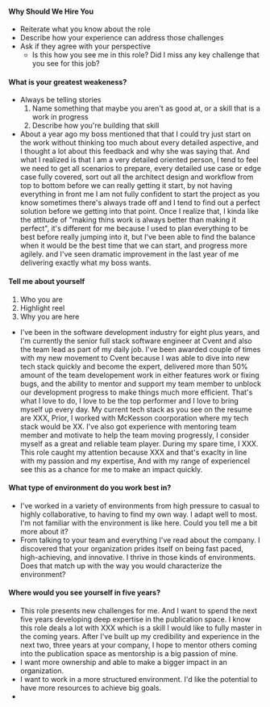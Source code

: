 #### Why Should We Hire You
- Reiterate what you know about the role
- Describe how your experience can address those challenges
- Ask if they agree with your perspective
	- Is this how you see me in this role? Did I miss any key challenge that you see for this job?
#### What is your greatest weakeness?
- Always be telling stories
	1. Name something that maybe you aren't as good at, or a skill that is a work in progress
	2. Describe how you're building that skill
- About a year ago my boss mentioned that that I could try just start on the work without thinking too much about every detailed aspective, and I thought a lot about this feedback and why she was saying that. And what I realized is that I am a very detailed oriented person, I tend to feel we need to get all scenarios to prepare, every detailed use case or edge case fully covered, sort out all the architect design and workflow from top to bottom before we can really getting it start, by not having everything in front me I am not fully confident to start the project as you know sometimes there's always trade off and I tend to find out a perfect solution before we getting into that point. Once I realize that, I kinda like the attitude of "making thins work is always better than making it perfect", it's different for me because I used to plan everything to be best before really jumping into it, but I've been able to find the balance when it would be the best time that we can start, and progress more agilely. and I've seen dramatic improvement in the last year of me delivering exactly what my boss wants.
#### Tell me about yourself
1. Who you are
2. Highlight reel
3. Why you are here
- I've been in the software development industry for eight plus years, and I'm currently the senior full stack software engineer at Cvent and also the team lead as part of my daily job. I've been awarded couple of times with my new movement to Cvent because I was able to dive into new tech stack quickly and become the expert, delivered more than 50% amount of the team developement work in either features work or fixing bugs, and the ability to mentor and support my team member to unblock our development progress to make things much more efficient.  That's what I love to do, I love to be the top performer and I love to bring myself up every day. My current tech stack as you see on the resume are XXX, Prior, I worked with McKesson coorporation where my tech stack would be XX. I've also got experience with mentoring team member and motivate to help the team moving progressly, I consider myself as a great and reliable team player. During my spare time, I XXX. This role caught my attention because XXX and that's exaclty in line with my passion and my expertise, And with my range of experienceI see this as a chance for me to make an impact quickly.
#### What type of environment do you work best in?
- I've worked in a variety of environments from high pressure to casual to highly collaborative, to having to find my own way. I adapt well to most. I'm not familiar with the environment is like here. Could you tell me a bit more about it?
- From talking to your team and everything I've read about the company. I discovered that your organization prides itself on being fast paced, high-achieving, and innovative. I thrive in those kinds of environments. Does that match up with the way you would characterize the environment?
#### Where would you see yourself in five years?
- This role presents new challenges for me. And I want to spend the next five years developing deep expertise in the publication space. I know this role deals a lot with XXX which is a skill I would like to fully master in the coming years. After I've built up my credibility and experience in the next two, three years at your company, I hope to mentor others coming into the publication space as mentorship is a big passion of mine.
- I want more ownership and able to make a bigger impact in an organization.
- I want to work in a more structured environment.  I'd like the potential to have more resources to achieve big goals.
- 
<!--stackedit_data:
eyJoaXN0b3J5IjpbMjMyMDE4MDAzLDE2NjQyMDYzMTddfQ==
-->